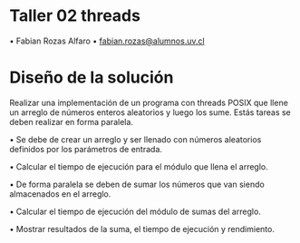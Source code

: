 # Taller 02 threads 

• Fabian Rozas Alfaro
• fabian.rozas@alumnos.uv.cl

# Diseño de la solución

Realizar una implementación de un programa con threads POSIX que llene un arreglo de números enteros aleatorios y luego los sume. Estás tareas se deben realizar en forma paralela. 

• Se debe de crear un arreglo y ser llenado con números aleatorios definidos por los parámetros de entrada.

• Calcular el tiempo de ejecución para el módulo que llena el arreglo.

• De forma paralela se deben de sumar los números que van siendo almacenados en el arreglo.

• Calcular el tiempo de ejecución del módulo de sumas del arreglo.

• Mostrar resultados de la suma, el tiempo de ejecución y rendimiento.
